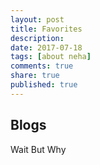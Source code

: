 ```yaml
---
layout: post
title: Favorites
description: 
date: 2017-07-18
tags: [about neha]
comments: true
share: true
published: true
---
```


## Blogs

Wait But Why

